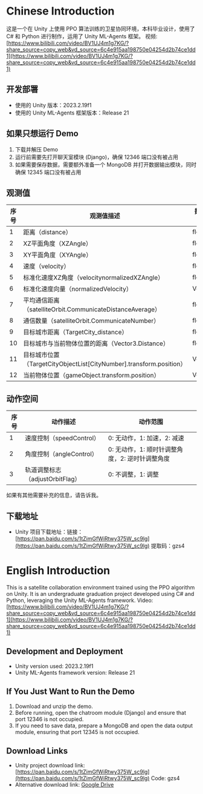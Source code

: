 # Chinese Introduction
这是一个在 Unity 上使用 PPO 算法训练的卫星协同环境，本科毕业设计，使用了 C# 和 Python 进行制作，运用了 Unity ML-Agents 框架。
视频: [https://www.bilibili.com/video/BV1UJ4m1g7KG/?share_source=copy_web&vd_source=6c4e915aa198750e04254d2b74ce1dd1](https://www.bilibili.com/video/BV1UJ4m1g7KG/?share_source=copy_web&vd_source=6c4e915aa198750e04254d2b74ce1dd1)

## 开发部署
- 使用的 Unity 版本：2023.2.19f1
- 使用的 Unity ML-Agents 框架版本：Release 21

## 如果只想运行 Demo
1. 下载并解压 Demo
2. 运行前需要先打开聊天室模块 (Django)，确保 12346 端口没有被占用
3. 如果需要保存数据，需要额外准备一个 MongoDB 并打开数据输出模块，同时确保 12345 端口没有被占用

## 观测值
| 序号 | 观测值描述                                                       | 数据类型 |
|------|------------------------------------------------------------------|----------|
| 1    | 距离（distance）                                                 | float    |
| 2    | XZ平面角度（XZAngle）                                            | float    |
| 3    | XY平面角度（XYAngle）                                            | float    |
| 4    | 速度（velocity）                                                 | float    |
| 5    | 标准化速度XZ角度（velocitynormalizedXZAngle）                    | float    |
| 6    | 标准化速度向量（normalizedVelocity）                             | Vector3  |
| 7    | 平均通信距离（satelliteOrbit.CommunicateDistanceAverage）         | float    |
| 8    | 通信数量（satelliteOrbit.CommunicateNumber）                     | float    |
| 9    | 目标城市距离（TargetCity_distance）                              | float    |
| 10   | 目标城市与当前物体位置的距离（Vector3.Distance）                | float    |
| 11   | 目标城市位置（TargetCityObjectList[CityNumber].transform.position）| Vector3  |
| 12   | 当前物体位置（gameObject.transform.position）                    | Vector3  |

## 动作空间
| 序号 | 动作描述                        | 动作范围          |
|------|--------------------------------|-------------------|
| 1    | 速度控制（speedControl）        | 0: 无动作，1: 加速，2: 减速 |
| 2    | 角度控制（angleControl）        | 0: 无动作，1: 顺时针调整角度，2: 逆时针调整角度 |
| 3    | 轨道调整标志（adjustOrbitFlag） | 0: 不调整，1: 调整 |

如果有其他需要补充的信息，请告诉我。

## 下载地址
- Unity 项目下载地址：链接：[https://pan.baidu.com/s/1tZimGfWiRtwy375W_sc9lg](https://pan.baidu.com/s/1tZimGfWiRtwy375W_sc9lg) 提取码：gzs4

# English Introduction
This is a satellite collaboration environment trained using the PPO algorithm on Unity. It is an undergraduate graduation project developed using C# and Python, leveraging the Unity ML-Agents framework.
Video: [https://www.bilibili.com/video/BV1UJ4m1g7KG/?share_source=copy_web&vd_source=6c4e915aa198750e04254d2b74ce1dd1](https://www.bilibili.com/video/BV1UJ4m1g7KG/?share_source=copy_web&vd_source=6c4e915aa198750e04254d2b74ce1dd1)

## Development and Deployment
- Unity version used: 2023.2.19f1
- Unity ML-Agents framework version: Release 21

## If You Just Want to Run the Demo
1. Download and unzip the demo.
2. Before running, open the chatroom module (Django) and ensure that port 12346 is not occupied.
3. If you need to save data, prepare a MongoDB and open the data output module, ensuring that port 12345 is not occupied.

## Download Links
- Unity project download link: [https://pan.baidu.com/s/1tZimGfWiRtwy375W_sc9lg](https://pan.baidu.com/s/1tZimGfWiRtwy375W_sc9lg) Code: gzs4
- Alternative download link: [Google Drive](https://drive.google.com/file/d/1GQ1sJq62SajrnwDkU-QsH73EboySfX2K/view?usp=sharing)
